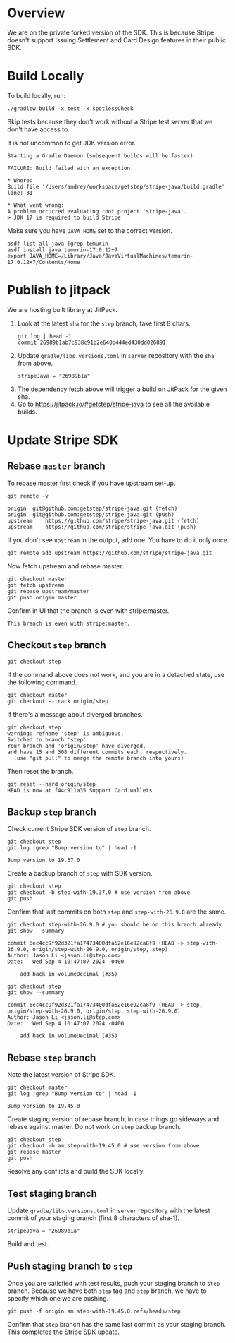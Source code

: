 # Overview
We are on the private forked version of the SDK. This is because Stripe doesn't support
Issuing Settlement and Card Design features in their public SDK.

# Build Locally
To build locally, run:

```
./gradlew build -x test -x spotlessCheck
```

Skip tests because they don't work without a Stripe test server that we don't have access to.

It is not uncommon to get JDK version error.
```
Starting a Gradle Daemon (subsequent builds will be faster)

FAILURE: Build failed with an exception.

* Where:
Build file '/Users/andrey/workspace/getstep/stripe-java/build.gradle' line: 31

* What went wrong:
A problem occurred evaluating root project 'stripe-java'.
> JDK 17 is required to build Stripe
```
Make sure you have `JAVA_HOME` set to the correct version.

```
asdf list-all java |grep temurin
asdf install java temurin-17.0.12+7
export JAVA_HOME=/Library/Java/JavaVirtualMachines/temurin-17.0.12+7/Contents/Home
```

# Publish to jitpack
We are hosting built library at JitPack.

1. Look at the latest `sha` for the `step` branch, take first 8 chars.
    ```
    git log | head -1
    commit 26989b1ab7c938c91b2e640b444ed430dd026891
    ```
2. Update `gradle/libs.versions.toml` in `server` repository with the `sha` from above.
    ```
    stripeJava = "26989b1a"
    ```
3. The dependency fetch above will trigger a build on JitPack for the given sha.
4. Go to https://jitpack.io/#getstep/stripe-java to see all the available builds.

# Update Stripe SDK
## Rebase `master` branch
To rebase master first check if you have upstream set-up.

```
git remote -v

origin	git@github.com:getstep/stripe-java.git (fetch)
origin	git@github.com:getstep/stripe-java.git (push)
upstream	https://github.com/stripe/stripe-java.git (fetch)
upstream	https://github.com/stripe/stripe-java.git (push)
```

If you don't see `upstream` in the output, add one. You have to do it only once.

```
git remote add upstream https://github.com/stripe/stripe-java.git
```

Now fetch upstream and rebase master.

```
git checkout master
git fetch upstream
git rebase upstream/master
git push origin master
```

Confirm in UI that the branch is even with stripe:master.
```
This branch is even with stripe:master.
```

## Checkout `step` branch
```
git checkout step
```
If the command above does not work, and you are in a detached state, use the following command.
```
git checkout master
git checkout --track origin/step
```

If there's a message about diverged branches.
```
git checkout step
warning: refname 'step' is ambiguous.
Switched to branch 'step'
Your branch and 'origin/step' have diverged,
and have 15 and 308 different commits each, respectively.
  (use "git pull" to merge the remote branch into yours)
```
Then reset the branch.
```
git reset --hard origin/step
HEAD is now at f44c911a35 Support Card.wallets
```

## Backup `step` branch
Check current Stripe SDK version of `step` branch.
```
git checkout step
git log |grep "Bump version to" | head -1

Bump version to 19.37.0
```

Create a backup branch of `step` with SDK version.
```
git checkout step
git checkout -b step-with-19.37.0 # use version from above
git push
```

Confirm that last commits on both `step` and `step-with-26.9.0` are the same.
```
git checkout step-with-26.9.0 # you should be on this branch already
git show --summary

commit 6ec4cc9f92d321fa17473400dfa52e16e92ca8f9 (HEAD -> step-with-26.9.0, origin/step-with-26.9.0, origin/step, step)
Author: Jason Li <jason.li@step.com>
Date:   Wed Sep 4 10:47:07 2024 -0400

    add back in volumeDecimal (#35)
```

```
git checkout step
git show --summary

commit 6ec4cc9f92d321fa17473400dfa52e16e92ca8f9 (HEAD -> step, origin/step-with-26.9.0, origin/step, step-with-26.9.0)
Author: Jason Li <jason.li@step.com>
Date:   Wed Sep 4 10:47:07 2024 -0400

    add back in volumeDecimal (#35)
```

## Rebase `step` branch
Note the latest version of Stripe SDK.
```
git checkout master
git log |grep "Bump version to" | head -1

Bump version to 19.45.0
```

Create staging version of rebase branch, in case things go sideways and rebase against master. Do not work on `step` backup branch.
```
git checkout step
git checkout -b am.step-with-19.45.0 # use version from above
git rebase master
git push
```
Resolve any conflicts and build the SDK locally.

## Test staging branch
Update `gradle/libs.versions.toml` in `server` repository with the latest commit of
your staging branch (first 8 characters of sha-1).
```
stripeJava = "26989b1a"
```
Build and test.

## Push staging branch to `step`
Once you are satisfied with test results, push your staging branch to `step` branch.
Because we have both `step` tag and `step` branch, we have to specify which one we are pushing.
```
git push -f origin am.step-with-19.45.0:refs/heads/step
```
Confirm that `step` branch has the same last commit as your staging branch.
This completes the Stripe SDK update.
